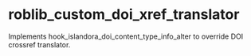 # roblib_custom_doi_xref_translator
Implements hook_islandora_doi_content_type_info_alter to override DOI crossref translator.
